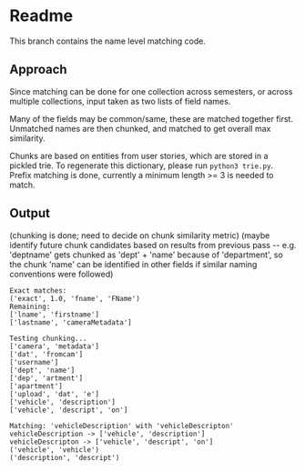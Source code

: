 # Readme

This branch contains the name level matching code.

## Approach

Since matching can be done for one collection across semesters, or
across multiple collections, input taken as two lists of field names.

Many of the fields may be common/same, these are matched together first.
Unmatched names are then chunked, and matched to get overall max similarity.

Chunks are based on entities from user stories, which are stored in a pickled trie.
To regenerate this dictionary, please run `python3 trie.py`. Prefix matching is done,
currently a minimum length >= 3 is needed to match.

## Output

(chunking is done; need to decide on chunk similarity metric)
(maybe identify future chunk candidates based on results from previous pass -- e.g. 'deptname' gets chunked as 'dept' + 'name' because
of 'department', so the chunk 'name' can be identified in other fields if similar naming conventions were followed)

```
Exact matches:
('exact', 1.0, 'fname', 'FName')
Remaining:
['lname', 'firstname']
['lastname', 'cameraMetadata']

Testing chunking...
['camera', 'metadata']
['dat', 'fromcam']
['username']
['dept', 'name']
['dep', 'artment']
['apartment']
['upload', 'dat', 'e']
['vehicle', 'description']
['vehicle', 'descript', 'on']

Matching: 'vehicleDescription' with 'vehicleDescripton'
vehicleDescription -> ['vehicle', 'description']
vehicleDescripton -> ['vehicle', 'descript', 'on']
('vehicle', 'vehicle')
('description', 'descript')
```
